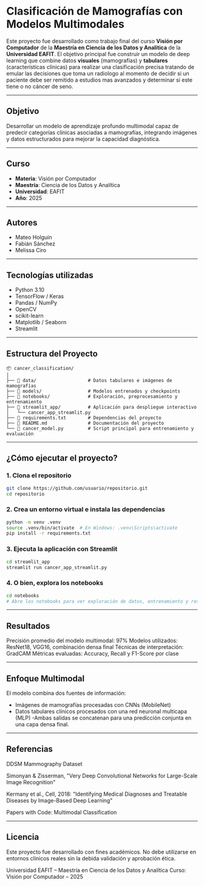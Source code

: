 # Clasificación de Mamografías con Modelos Multimodales

Este proyecto fue desarrollado como trabajo final del curso **Visión por Computador** de la **Maestría en Ciencia de los Datos y Analítica** de la **Universidad EAFIT**. El objetivo principal fue construir un modelo de deep learning que combine datos **visuales** (mamografías) y **tabulares** (características clínicas) para realizar una clasificación precisa tratando de emular las decisiones que toma un radiologo al momento de decidir si un paciente debe ser remitido a estudios mas avanzados y determinar si este tiene o no cáncer de seno.

---

## Objetivo

Desarrollar un modelo de aprendizaje profundo multimodal capaz de predecir categorías clínicas asociadas a mamografías, integrando imágenes y datos estructurados para mejorar la capacidad diagnóstica.

---

## Curso

- **Materia**: Visión por Computador  
- **Maestría**: Ciencia de los Datos y Analítica  
- **Universidad**: EAFIT  
- **Año**: 2025

---

## Autores

- Mateo Holguín
- Fabián Sánchez  
- Melissa Ciro  

---

## Tecnologías utilizadas

- Python 3.10
- TensorFlow / Keras
- Pandas / NumPy
- OpenCV
- scikit-learn
- Matplotlib / Seaborn
- Streamlit

---

## Estructura del Proyecto

```plaintext
📦 cancer_classification/
│
├── 📁 data/                   # Datos tabulares e imágenes de mamografías
├── 📁 models/                 # Modelos entrenados y checkpoints
├── 📁 notebooks/              # Exploración, preprocesamiento y entrenamiento
├── 📁 streamlit_app/          # Aplicación para despliegue interactivo
│   └── cancer_app_streamlit.py
├── 📄 requirements.txt        # Dependencias del proyecto
├── 📄 README.md               # Documentación del proyecto
└── 📄 cancer_model.py         # Script principal para entrenamiento y evaluación
```

---

## ¿Cómo ejecutar el proyecto?

### 1. Clona el repositorio

```bash
git clone https://github.com/usuario/repositorio.git
cd repositorio
```

### 2. Crea un entorno virtual e instala las dependencias

```bash
python -m venv .venv
source .venv/bin/activate  # En Windows: .venv\Scripts\activate
pip install -r requirements.txt
```

### 3. Ejecuta la aplicación con Streamlit

```bash
cd streamlit_app
streamlit run cancer_app_streamlit.py
```

### 4. O bien, explora los notebooks

```bash
cd notebooks
# Abre los notebooks para ver exploración de datos, entrenamiento y resultados
```

---

## Resultados

Precisión promedio del modelo multimodal: 97%
Modelos utilizados: ResNet18, VGG16, combinación densa final
Técnicas de interpretación: GradCAM
Métricas evaluadas: Accuracy, Recall y F1-Score por clase

---

## Enfoque Multimodal

El modelo combina dos fuentes de información:

- Imágenes de mamografías procesadas con CNNs (MobileNet)
- Datos tabulares clínicos procesados con una red neuronal multicapa (MLP)
-Ambas salidas se concatenan para una predicción conjunta en una capa densa final.

---

## Referencias
DDSM Mammography Dataset

Simonyan & Zisserman, "Very Deep Convolutional Networks for Large-Scale Image Recognition"

Kermany et al., Cell, 2018: "Identifying Medical Diagnoses and Treatable Diseases by Image-Based Deep Learning"

Papers with Code: Multimodal Classification

---

## Licencia
Este proyecto fue desarrollado con fines académicos. No debe utilizarse en entornos clínicos reales sin la debida validación y aprobación ética.

Universidad EAFIT – Maestría en Ciencia de los Datos y Analítica
Curso: Visión por Computador – 2025

